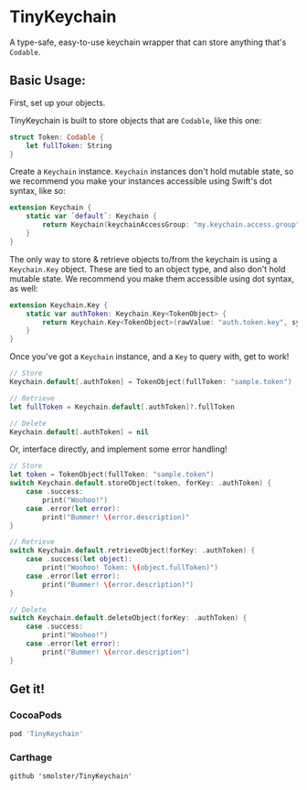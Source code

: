 # TinyKeychain
A type-safe, easy-to-use keychain wrapper that can store anything that's `Codable`.

## Basic Usage:

First, set up your objects.

TinyKeychain is built to store objects that are `Codable`, like this one:
```swift
struct Token: Codable {
    let fullToken: String
}
```

Create a `Keychain` instance. `Keychain` instances don't hold mutable state, so we recommend you make your instances accessible using Swift's dot syntax, like so:
```swift
extension Keychain {
    static var `default`: Keychain {
        return Keychain(keychainAccessGroup: "my.keychain.access.group")
    }
}
```

The only way to store & retrieve objects to/from the keychain is using a `Keychain.Key` object. These are tied to an object type, and also don't hold mutable state. We recommend you make them accessible using dot syntax, as well:
```swift
extension Keychain.Key {
    static var authToken: Keychain.Key<TokenObject> {
        return Keychain.Key<TokenObject>(rawValue: "auth.token.key", synchronize: true)
    }
}
```

Once you've got a `Keychain` instance, and a `Key` to query with, get to work!

```swift
// Store
Keychain.default[.authToken] = TokenObject(fullToken: "sample.token")

// Retrieve
let fullToken = Keychain.default[.authToken]?.fullToken

// Delete
Keychain.default[.authToken] = nil
```

Or, interface directly, and implement some error handling!
```swift
// Store
let token = TokenObject(fullToken: "sample.token")
switch Keychain.default.storeObject(token, forKey: .authToken) {
    case .success:
        print("Woohoo!")
    case .error(let error):
        print("Bummer! \(error.description)"
}

// Retrieve
switch Keychain.default.retrieveObject(forKey: .authToken) {
    case .success(let object):
        print("Woohoo! Token: \(object.fullToken)")
    case .error(let error):
        print("Bummer! \(error.description)")
}

// Delete
switch Keychain.default.deleteObject(forKey: .authToken) {
    case .success:
        print("Woohoo!")
    case .error(let error):
        print("Bummer! \(error.description")
}
```
## Get it!
### CocoaPods
```ruby
pod 'TinyKeychain'
```
### Carthage
```
github 'smolster/TinyKeychain'
```
